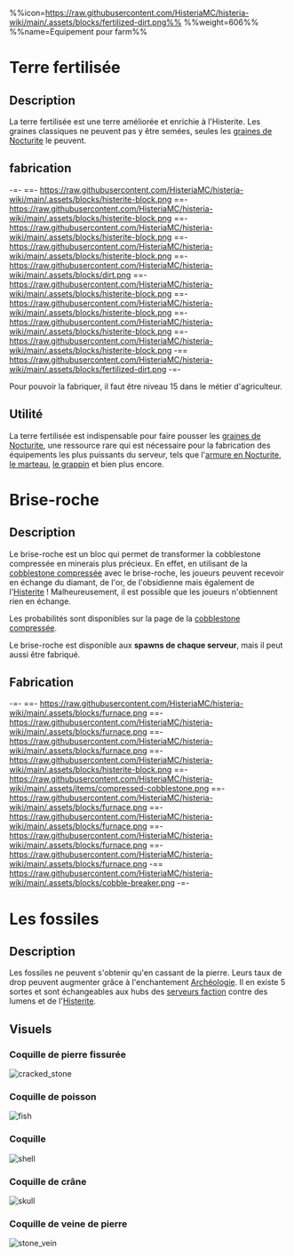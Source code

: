 %%icon=https://raw.githubusercontent.com/HisteriaMC/histeria-wiki/main/.assets/blocks/fertilized-dirt.png%%
%%weight=606%%
%%name=Equipement pour farm%%

# Terre fertilisée

## Description
La terre fertilisée est une terre améliorée et enrichie à l'Histerite. Les graines classiques ne peuvent pas y être semées, seules les [graines de Nocturite](https://histeria.fr/wiki/1-ressources/nocturite-ressources) le peuvent.

## fabrication
-=-
 ==- https://raw.githubusercontent.com/HisteriaMC/histeria-wiki/main/.assets/blocks/histerite-block.png
 ==- https://raw.githubusercontent.com/HisteriaMC/histeria-wiki/main/.assets/blocks/histerite-block.png
 ==- https://raw.githubusercontent.com/HisteriaMC/histeria-wiki/main/.assets/blocks/histerite-block.png
 ==- https://raw.githubusercontent.com/HisteriaMC/histeria-wiki/main/.assets/blocks/histerite-block.png
 ==- https://raw.githubusercontent.com/HisteriaMC/histeria-wiki/main/.assets/blocks/dirt.png
 ==- https://raw.githubusercontent.com/HisteriaMC/histeria-wiki/main/.assets/blocks/histerite-block.png
 ==- https://raw.githubusercontent.com/HisteriaMC/histeria-wiki/main/.assets/blocks/histerite-block.png
 ==- https://raw.githubusercontent.com/HisteriaMC/histeria-wiki/main/.assets/blocks/histerite-block.png
 ==- https://raw.githubusercontent.com/HisteriaMC/histeria-wiki/main/.assets/blocks/histerite-block.png
 -== https://raw.githubusercontent.com/HisteriaMC/histeria-wiki/main/.assets/blocks/fertilized-dirt.png
-=-

Pour pouvoir la fabriquer, il faut être niveau 15 dans le métier d'agriculteur.

## Utilité
La terre fertilisée est indispensable pour faire pousser les [graines de Nocturite](https://histeria.fr/wiki/1-ressources/nocturite-ressources), une ressource rare qui est nécessaire pour la fabrication des équipements les plus puissants du serveur, tels que l'[armure en Nocturite](https://histeria.fr/wiki/2-equipement/nocturite-armor), [le marteau](https://histeria.fr/wiki/2-equipement/tools), [le grappin](https://histeria.fr/wiki/2-equipement/tools) et bien plus encore.


# Brise-roche

## Description

Le brise-roche est un bloc qui permet de transformer la cobblestone compressée en minerais plus précieux. En effet, en utilisant de la [cobblestone compressée](https://histeria.fr/wiki/1-ressources/other-ressources) avec le brise-roche, les joueurs peuvent recevoir en échange du diamant, de l'or, de l'obsidienne mais également de l'[Histerite](https://histeria.fr/wiki/1-ressources/histerite-ressources) ! Malheureusement, il est possible que les joueurs n'obtiennent rien en échange.

Les probabilités sont disponibles sur la page de la [cobblestone compressée](https://histeria.fr/wiki/1-ressources/other-ressources).

Le brise-roche est disponible aux **spawns de chaque serveur**, mais il peut aussi être fabriqué.

## Fabrication

-=-
 ==- https://raw.githubusercontent.com/HisteriaMC/histeria-wiki/main/.assets/blocks/furnace.png
 ==- https://raw.githubusercontent.com/HisteriaMC/histeria-wiki/main/.assets/blocks/furnace.png
 ==- https://raw.githubusercontent.com/HisteriaMC/histeria-wiki/main/.assets/blocks/furnace.png
 ==- https://raw.githubusercontent.com/HisteriaMC/histeria-wiki/main/.assets/blocks/histerite-block.png
 ==- https://raw.githubusercontent.com/HisteriaMC/histeria-wiki/main/.assets/items/compressed-cobblestone.png
 ==- https://raw.githubusercontent.com/HisteriaMC/histeria-wiki/main/.assets/blocks/furnace.png
 ==- https://raw.githubusercontent.com/HisteriaMC/histeria-wiki/main/.assets/blocks/furnace.png
 ==- https://raw.githubusercontent.com/HisteriaMC/histeria-wiki/main/.assets/blocks/furnace.png
 ==- https://raw.githubusercontent.com/HisteriaMC/histeria-wiki/main/.assets/blocks/furnace.png
 -== https://raw.githubusercontent.com/HisteriaMC/histeria-wiki/main/.assets/blocks/cobble-breaker.png
-=-


# Les fossiles

## Description
Les fossiles ne peuvent s'obtenir qu'en cassant de la pierre. Leurs taux de drop peuvent augmenter grâce à l'enchantement [Archéologie](https://histeria.fr/wiki/5-enchantements/archeology). Il en existe 5 sortes et sont échangeables aux hubs des [serveurs faction](https://histeria.fr/wiki/3-gameplay/faction-servers) contre des lumens et de l'[Histerite](https://histeria.fr/wiki/1-ressources/histerite-ressources).

## Visuels 

### Coquille de pierre fissurée
![cracked_stone](https://raw.githubusercontent.com/HisteriaMC/histeria-wiki/main/.assets/pictures/cracked-stone.png)

### Coquille de poisson
![fish](https://raw.githubusercontent.com/HisteriaMC/histeria-wiki/main/.assets/pictures/fish.png)

### Coquille
![shell](https://raw.githubusercontent.com/HisteriaMC/histeria-wiki/main/.assets/pictures/shell.png)

### Coquille de crâne
![skull](https://raw.githubusercontent.com/HisteriaMC/histeria-wiki/main/.assets/pictures/skull.png)

### Coquille de veine de pierre
![stone_vein](https://raw.githubusercontent.com/HisteriaMC/histeria-wiki/main/.assets/pictures/stone-vein.png)

